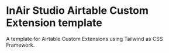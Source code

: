 # InAir Studio Airtable Custom Extension template

A template for Airtable Custom Extensions using Tailwind as CSS Framework.
